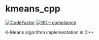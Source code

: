 # kmeans_cpp
[![CodeFactor](https://www.codefactor.io/repository/github/amrukwa/kmeans_cpp/badge)](https://www.codefactor.io/repository/github/amrukwa/kmeans_cpp)
[![BCH compliance](https://bettercodehub.com/edge/badge/amrukwa/kmeans_cpp?branch=master)](https://bettercodehub.com/)

K-Means algorithm implementation in C++
